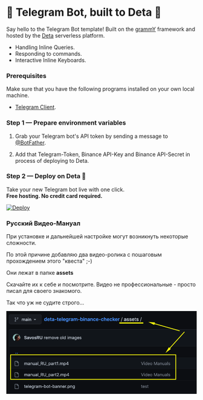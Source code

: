 # 🌟 Telegram Bot, built to Deta 🌟

Say hello to the Telegram Bot template! Built on the [grammY](https://grammy.dev/) framework and hosted by the [Deta](https://deta.sh/) serverless platform.

- Handling Inline Queries.
- Responding to commands.
- Interactive Inline Keyboards.


### Prerequisites

Make sure that you have the following programs installed on your own local machine.

- [Telegram Client](https://desktop.telegram.org/).


### Step 1 — Prepare environment variables

1. Grab your Telegram bot's API token by sending a message to [\@BotFather](https://telegram.me/BotFather).

2. Add that Telegram-Token, Binance API-Key and Binance API-Secret in process of deploying to Deta.

### Step 2 — Deploy on Deta 🚀

Take your new Telegram bot live with one click. \
**Free hosting. No credit card required.**

[![Deploy](https://button.deta.dev/1/svg)](https://go.deta.dev/deploy?repo=https://github.com/SavosRU/deta-telegram-binance-checker)

### Русский Видео-Мануал
При установке и дальнейшей настройке могут возникнуть некоторые сложности.

По этой причине добавляю два видео-ролика с пошаговым прохождением этого "квеста" ;-)

Они лежат в папке <b>assets</b>

Скачайте их к себе и посмотрите. Видео не профессиональные - просто писал для своего знакомого.

Так что уж не судите строго...
<center>
<img src="./assets/video-manuals-1.png"></img>
</center>
